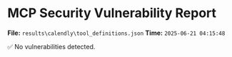 # MCP Security Vulnerability Report
**File:** `results\calendly\tool_definitions.json`
**Time:** `2025-06-21 04:15:48`

✅ No vulnerabilities detected.